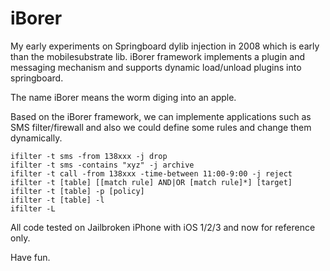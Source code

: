 iBorer
=======
My early experiments on Springboard dylib injection in 2008 which is early than the mobilesubstrate lib. iBorer framework implements a plugin and messaging mechanism and supports dynamic load/unload plugins into springboard.  

The name iBorer means the worm diging into an apple.

Based on the iBorer framework, we can implemente applications such as SMS filter/firewall and also we could define some rules and change them dynamically.

	ifilter -t sms -from 138xxx -j drop
	ifilter -t sms -contains "xyz" -j archive
	ifilter -t call -from 138xxx -time-between 11:00-9:00 -j reject
	ifilter -t [table] [[match rule] AND|OR [match rule]*] [target]
	ifilter -t [table] -p [policy]
	ifilter -t [table] -l
	ifilter -L

All code tested on Jailbroken iPhone with iOS 1/2/3 and now for reference only. 

Have fun. 


